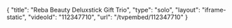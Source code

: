 {
    "title": "Reba Beauty Deluxstick Gift Trio",
    "type": "solo",
    "layout": "iframe-static",
    "videoId": "112347710",
    "url": "\/tvpembed\/112347710"
}